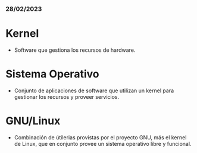 ### 28/02/2023

# Kernel
- Software que gestiona los recursos de hardware.
# Sistema Operativo
- Conjunto de aplicaciones de software que utilizan un kernel para gestionar los recursos y proveer servicios.

# GNU/Linux
- Combinación de útilerias provistas por el proyecto GNU, más el kernel de Linux, que en conjunto provee un sistema operativo libre y funcional.
